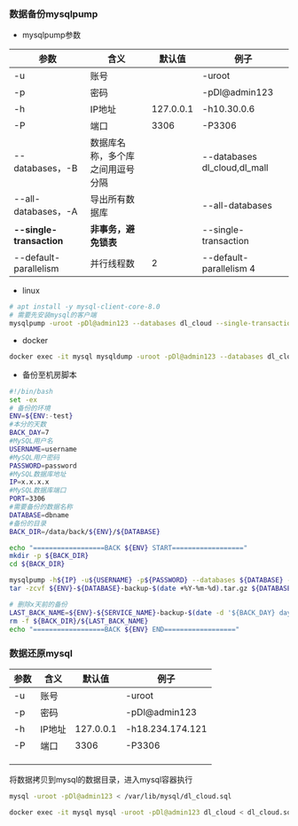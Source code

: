 ### 数据备份mysqlpump

- mysqlpump参数

| 参数                     | 含义                             | 默认值    | 例子                         |
| ------------------------ | -------------------------------- | --------- | ---------------------------- |
| -u                       | 账号                             |           | -uroot                       |
| -p                       | 密码                             |           | -pDl@admin123                |
| -h                       | IP地址                           | 127.0.0.1 | -h10.30.0.6                  |
| -P                       | 端口                             | 3306      | -P3306                       |
| --databases，-B          | 数据库名称，多个库之间用逗号分隔 |           | --databases dl_cloud,dl_mall |
| --all-databases，-A      | 导出所有数据库                   |           | --all-databases              |
| **--single-transaction** | **非事务，避免锁表**             |           | --single-transaction         |
| --default-parallelism    | 并行线程数                       | 2         | --default-parallelism 4      |



- linux

```sh
# apt install -y mysql-client-core-8.0 
# 需要先安装mysql的客户端
mysqlpump -uroot -pDl@admin123 --databases dl_cloud --single-transaction > /data/dl_cloud.sql
```



- docker

```sh
docker exec -it mysql mysqldump -uroot -pDl@admin123 --databases dl_cloud > /data/dl_cloud.sql
```



- 备份至机房脚本

```sh
#!/bin/bash
set -ex
# 备份的环境
ENV=${ENV:-test}
#本分的天数
BACK_DAY=7
#MySQL用户名
USERNAME=username
#MySQL用户密码
PASSWORD=password
#MySQL数据库地址
IP=x.x.x.x
#MySQL数据库端口
PORT=3306
#需要备份的数据名称
DATABASE=dbname
#备份的目录
BACK_DIR=/data/back/${ENV}/${DATABASE}

echo "==================BACK ${ENV} START=================="
mkdir -p ${BACK_DIR}
cd ${BACK_DIR}

mysqlpump -h${IP} -u${USERNAME} -p${PASSWORD} --databases ${DATABASE} -P${PORT} --single-transaction > ${DATABASE}.sql
tar -zcvf ${ENV}-${DATABASE}-backup-$(date +%Y-%m-%d).tar.gz ${DATABASE}.sql

# 删除x天前的备份
LAST_BACK_NAME=${ENV}-${SERVICE_NAME}-backup-$(date -d '${BACK_DAY} days ago' +%Y-%m-%d).tar.gz
rm -f ${BACK_DIR}/${LAST_BACK_NAME}
echo "==================BACK ${ENV} END=================="
```



### 数据还原mysql

| 参数 | 含义   | 默认值    | 例子             |
| ---- | ------ | --------- | ---------------- |
| -u   | 账号   |           | -uroot           |
| -p   | 密码   |           | -pDl@admin123    |
| -h   | IP地址 | 127.0.0.1 | -h18.234.174.121 |
| -P   | 端口   | 3306      | -P3306           |
|      |        |           |                  |
|      |        |           |                  |
|      |        |           |                  |



将数据拷贝到mysql的数据目录，进入mysql容器执行

```sh
mysql -uroot -pDl@admin123 < /var/lib/mysql/dl_cloud.sql
```



```sh
docker exec -it mysql mysql -uroot -pDl@admin123 dl_cloud < dl_cloud.sql
```


